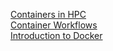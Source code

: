 <a href="https://pawseysc.github.io/sc19-containers">Containers in HPC</a><br>
<a href="https://pawseysc.github.io/container-workflows">Container Workflows</a><br>
<a href="https://pawseysc.github.io/docker-resbaz19">Introduction to Docker</a>
